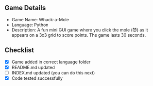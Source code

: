 ## Game Details
- Game Name: Whack-a-Mole
- Language: Python
- Description: A fun mini GUI game where you click the mole (😈) as it appears on a 3x3 grid to score points. The game lasts 30 seconds.

## Checklist
- [x] Game added in correct language folder
- [x] README.md updated
- [ ] INDEX.md updated (you can do this next)
- [x] Code tested successfully
